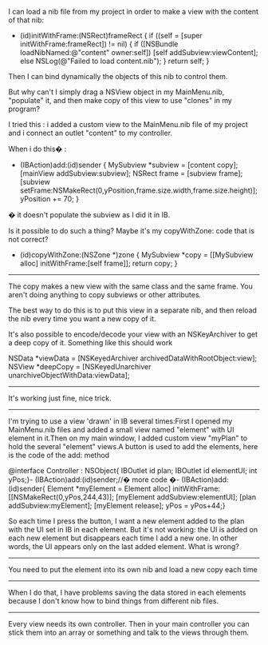 I can load a nib file from my project in order to make a view with the content of that nib:

    
- (id)initWithFrame:(NSRect)frameRect
{
	if ((self = [super initWithFrame:frameRect]) != nil) {
		if ([NSBundle loadNibNamed:@"content"
							 owner:self])
		[self addSubview:viewContent];
		else NSLog(@"Failed to load content.nib");
	}
	return self;
}


Then I can bind dynamically the objects of this nib to control them.

But why can't I simply drag a NSView object in my MainMenu.nib, "populate" it, and then make copy of this view to use "clones" in my program?

I tried this : i added a custom view to the MainMenu.nib file of my project and i connect an outlet "content" to my controller.

When i do this� :

    
- (IBAction)add:(id)sender
{
	MySubview *subview = [content copy];
	[mainView addSubview:subview];
	NSRect frame = [subview frame];
	[subview setFrame:NSMakeRect(0,yPosition,frame.size.width,frame.size.height)];
	yPosition += 70;
}


� it doesn't populate the subview as I did it in IB.

Is it possible to do such a thing? Maybe it's my copyWithZone: code that is not correct?

    
- (id)copyWithZone:(NSZone *)zone
{
	MySubview *copy = [[MySubview alloc] initWithFrame:[self frame]];
	return copy;
}


----

The copy makes a new view with the same class and the same frame. You aren't doing anything to copy subviews or other attributes.

The best way to do this is to put this view in a separate nib, and then reload the nib every time you want a new copy of it.

It's also possible to encode/decode your view with an NSKeyArchiver to get a deep copy of it. Something like this should work

    
NSData *viewData = [NSKeyedArchiver archivedDataWithRootObject:view];
NSView *deepCopy = [NSKeyedUnarchiver unarchiveObjectWithData:viewData];


----

It's working just fine, nice trick.

----

I'm trying to use a view 'drawn' in IB several times:First I opened my MainMenu.nib files and added a small view named "element" with UI element in it.Then on my main window, I added custom view "myPlan" to hold the several "element" views.A button is used to add the elements, here is the code of the add: method

    

@interface Controller : NSObject{    IBOutlet id plan;    IBOutlet id elementUI;    int yPos;}- (IBAction)add:(id)sender;//� more code �- (IBAction)add:(id)sender{	Element *myElement = Element alloc] initWithFrame:[[NSMakeRect(0,yPos,244,43)];	[myElement addSubview:elementUI];	[plan addSubview:myElement];	[myElement release];	yPos = yPos+44;}



So each time I press the button, I want a new element added to the plan with the UI set in IB in each element. But it's not working: the UI is added on each new element but disappears each time I add a new one. In other words, the UI appears only on the last added element. What is wrong? 

----

You need to put the element into its own nib and load a new copy each time 

----

When I do that, I have problems saving the data stored in each elements because I don't know how to bind things from different nib files.

----

Every view needs its own controller. Then in your main controller you can stick them into an array or something and talk to the views through them.
